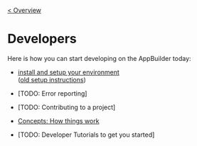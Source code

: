 [< Overview](../README.md)

# Developers

Here is how you can start developing on the AppBuilder today:

- [install and setup your environment](setup/Setup.md)\
  ([old setup instructions](setup/oldSetup/Setup.md))

- [TODO: Error reporting]

- [TODO: Contributing to a project]

- [Concepts: How things work](concepts/Concepts.md)

- [TODO: Developer Tutorials to get you started]
